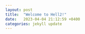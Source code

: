 ```yaml
---
layout: post
title:  "Welcome to Hell2!"
date:   2023-04-04 21:12:59 +0400
categories: jekyll update
---
```

[rickroll]: https://youtu.be/2TSaAysdHhk

[jekyll-docs]: https://jekyllrb.com/docs/home
[jekyll-gh]:   https://github.com/jekyll/jekyll
[jekyll-talk]: https://talk.jekyllrb.com/
